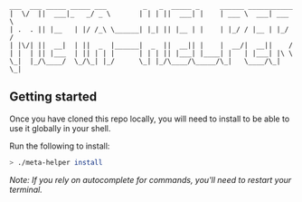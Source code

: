```
___  ___ _____ _____ ___         _   _  _____ _     ______ ___________
|  \/  ||  ___|_   _/ _ \       | | | ||  ___| |    | ___ \  ___| ___ \
| .  . || |__   | |/ /_\ \______| |_| || |__ | |    | |_/ / |__ | |_/ /
| |\/| ||  __|  | ||  _  |______|  _  ||  __|| |    |  __/|  __||    /
| |  | || |___  | || | | |      | | | || |___| |____| |   | |___| |\ \
\_|  |_/\____/  \_/\_| |_/      \_| |_/\____/\_____/\_|   \____/\_| \_|
```

## Getting started
Once you have cloned this repo locally, you will need to install to be able
to use it globally in your shell.

Run the following to install:
```sh
> ./meta-helper install
```

*Note:* _If you rely on autocomplete for commands, you'll need to restart your terminal._
